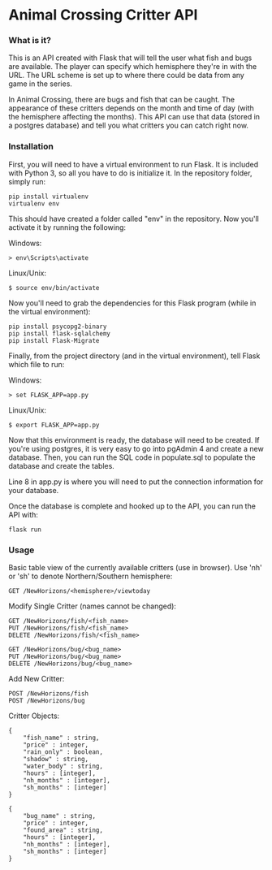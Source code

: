 # Animal Crossing Critter API

### What is it?
This is an API created with Flask that will tell the user what fish and bugs are available. The player can specify which hemisphere they're in with the URL. The URL scheme is set up to where there could be data from any game in the series.

In Animal Crossing, there are bugs and fish that can be caught. The appearance of these critters depends on the month and time of day (with the hemisphere affecting the months). This API can use that data (stored in a postgres database) and tell you what critters you can catch right now.

### Installation
First, you will need to have a virtual environment to run Flask. It is included with Python 3, so all you have to do is initialize it. In the repository folder, simply run:

```
pip install virtualenv
virtualenv env
```

This should have created a folder called "env" in the repository. Now you'll activate it by running the following:

Windows:
```
> env\Scripts\activate
```

Linux/Unix:
```
$ source env/bin/activate
```

Now you'll need to grab the dependencies for this Flask program (while in the virtual environment):

```
pip install psycopg2-binary
pip install flask-sqlalchemy
pip install Flask-Migrate
```

Finally, from the project directory (and in the virtual environment), tell Flask which file to run:

Windows:
```
> set FLASK_APP=app.py
```

Linux/Unix:
```
$ export FLASK_APP=app.py
```

Now that this environment is ready, the database will need to be created. If you're using postgres, it is very easy to go into pgAdmin 4 and create a new database. Then, you can run the SQL code in populate.sql to populate the database and create the tables.

Line 8 in app.py is where you will need to put the connection information for your database.

Once the database is complete and hooked up to the API, you can run the API with:

```
flask run
```

### Usage
Basic table view of the currently available critters (use in browser). Use 'nh' or 'sh' to denote Northern/Southern hemisphere:
```
GET /NewHorizons/<hemisphere>/viewtoday
```

Modify Single Critter (names cannot be changed):
```
GET /NewHorizons/fish/<fish_name>
PUT /NewHorizons/fish/<fish_name>
DELETE /NewHorizons/fish/<fish_name>

GET /NewHorizons/bug/<bug_name>
PUT /NewHorizons/bug/<bug_name>
DELETE /NewHorizons/bug/<bug_name>
```

Add New Critter:
```
POST /NewHorizons/fish
POST /NewHorizons/bug
```

Critter Objects:
```
{
 	"fish_name" : string,
	"price" : integer,
	"rain_only" : boolean,
	"shadow" : string,
	"water_body" : string,
	"hours" : [integer],
	"nh_months" : [integer],
	"sh_months" : [integer]
}
```
```
{
	"bug_name" : string,
	"price" : integer,
	"found_area" : string,
	"hours" : [integer],
	"nh_months" : [integer],
	"sh_months" : [integer]
}
```
